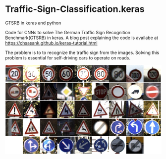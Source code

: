 # Traffic-Sign-Classification.keras
GTSRB in keras and python

Code for CNNs to solve The German Traffic Sign Recognition Benchmark(GTSRB) in keras. 
A blog post explaining the code is availabe at https://chsasank.github.io/keras-tutorial.html

The problem is to to recognize the traffic sign from the images. 
Solving this problem is essential for self-driving cars to operate on roads.

![classes](/classes.jpg)
